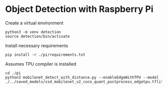 # Object Detection with Raspberry Pi

Create a virtual environment
```
python3 -m venv detection
source detection/bin/activate
```

Install necessary requirements
```
pip install -r ./pi/requirements.txt
```

Assumes TPU compiler is installed
```
cd ./pi
python3 mobilenet_detect_with_distance.py --enableEdgeWithTPU --model ./../saved_models/ssd_mobilenet_v2_coco_quant_postprocess_edgetpu.tflite 
```

